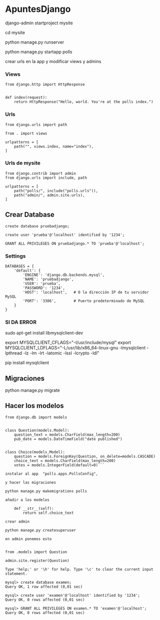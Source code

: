 # ApuntesDjango

django-admin startproject mysite

cd mysite

python manage.py runserver

python manage.py startapp polls

crear urls en la app y modificar views y admins

### Views
```
from django.http import HttpResponse


def index(request):
    return HttpResponse("Hello, world. You're at the polls index.")
```


### Urls
```
from django.urls import path

from . import views

urlpatterns = [
    path("", views.index, name="index"),
]

```
### Urls de mysite
```
from django.contrib import admin
from django.urls import include, path

urlpatterns = [
    path("polls/", include("polls.urls")),
    path("admin/", admin.site.urls),
]
```

## Crear Database
```
create database pruebadjango;

create user 'prueba'@'localhost' identified by '1234';

GRANT ALL PRIVILEGES ON pruebadjango.* TO 'prueba'@'localhost';
```
### Settings
```
DATABASES = {
    'default': {
        'ENGINE': 'django.db.backends.mysql',
        'NAME': 'pruebadjango',
        'USER': 'prueba',
        'PASSWORD': '1234',
        'HOST': 'localhost',   # O la dirección IP de tu servidor MySQL
        'PORT': '3306',        # Puerto predeterminado de MySQL
    }
}
```

### SI DA ERROR

sudo apt-get install libmysqlclient-dev

export MYSQLCLIENT_CFLAGS="-I/usr/include/mysql"
export MYSQLCLIENT_LDFLAGS="-L/usr/lib/x86_64-linux-gnu -lmysqlclient -lpthread -lz -lm -lrt -latomic -lssl -lcrypto -ldl"

pip install mysqlclient

## Migraciones

python manage.py migrate

## Hacer los modelos
```
from django.db import models


class Question(models.Model):
    question_text = models.CharField(max_length=200)
    pub_date = models.DateTimeField("date published")


class Choice(models.Model):
    question = models.ForeignKey(Question, on_delete=models.CASCADE)
    choice_text = models.CharField(max_length=200)
    votes = models.IntegerField(default=0)```

instalar al app  "polls.apps.PollsConfig",

y hacer las migraciones 

python manage.py makemigrations polls

añadir a los modelos

    def __str__(self):
        return self.choice_text

crear admin 

python manage.py createsuperuser

en admin ponemos esto


from .models import Question

admin.site.register(Question)

Type 'help;' or '\h' for help. Type '\c' to clear the current input statement.

mysql> create database examen;
Query OK, 1 row affected (0,01 sec)

mysql> create user 'examen'@'localhost' identified by '1234';
Query OK, 0 rows affected (0,01 sec)

mysql> GRANT ALL PRIVILEGES ON examen.* TO 'examen'@'localhost';
Query OK, 0 rows affected (0,01 sec)


